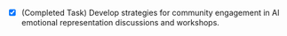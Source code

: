 - [x] (Completed Task) Develop strategies for community engagement in AI emotional representation discussions and workshops.